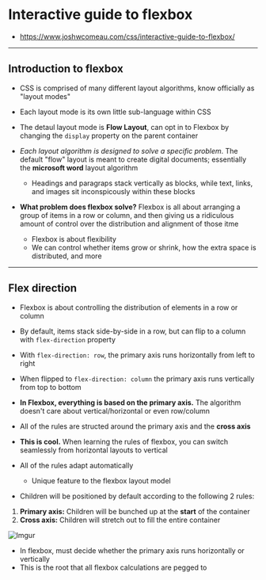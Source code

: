 # Interactive guide to flexbox

- https://www.joshwcomeau.com/css/interactive-guide-to-flexbox/

---

## Introduction to flexbox

- CSS is comprised of many different layout algorithms, know officially as "layout modes"
- Each layout mode is its own little sub-language within CSS
- The detaul layout mode is **Flow Layout**, can opt in to Flexbox by changing the `display` property on the parent container

- *Each layout algorithm is designed to solve a specific problem*. The default "flow" layout is meant to create digital documents; essentially the **microsoft word** layout algorithm
    - Headings and paragraps stack vertically as blocks, while text, links, and images sit inconspicously within these blocks
- **What problem does flexbox solve?** Flexbox is all about arranging a group of items in a row or column, and then giving us a ridiculous amount of control over the distribution and alignment of those itme
    - Flexbox is about flexibility
    - We can control whether items grow or shrink, how the extra space is distributed, and more

---

## Flex direction

- Flexbox is about controlling the distribution of elements in a row or column
- By default, items stack side-by-side in a row, but can flip to a column with `flex-direction` property

- With `flex-direction: row`, the primary axis runs horizontally from left to right
- When flipped to `flex-direction: column` the primary axis runs vertically from top to bottom

- **In Flexbox, everything is based on the primary axis.** The algorithm doesn't care about vertical/horizontal or even row/column
- All of the rules are structed around the primary axis and the **cross axis**
- **This is cool.** When learning the rules of flexbox, you can switch seamlessly from horizontal layouts to vertical
- All of the rules adapt automatically
    - Unique feature to the flexbox layout model

- Children will be positioned by default according to the following 2 rules:
1. **Primary axis:** Children will be bunched up at the **start** of the container
2. **Cross axis:** Children will stretch out to fill the entire container

![Imgur](https://i.imgur.com/pIGd0FQ.jpeg)

- In flexbox, must decide whether the primary axis runs horizontally or vertically
- This is the root that all flexbox calculations are pegged to